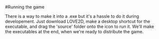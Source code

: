 #Running the game

There is a way to make it into a .exe but it's a hassle to do it during developement. Just download LOVE2D, make a desktop shortcut for the executable, and drag the 'source' folder onto the icon to run it. We'll make the executables at the end, when we're ready to distribute the game.